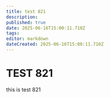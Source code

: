 ```yaml
---
title: test 821
description: 
published: true
date: 2025-06-16T15:00:11.710Z
tags: 
editor: markdown
dateCreated: 2025-06-16T15:00:11.710Z
---
```


# TEST 821
this is test 821
